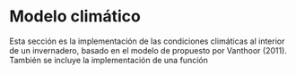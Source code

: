 # Modelo climático

Esta sección es la implementación de las condiciones climáticas al interior de un invernadero, basado en el modelo de propuesto por Vanthoor (2011). También se incluye la implementación de una función 